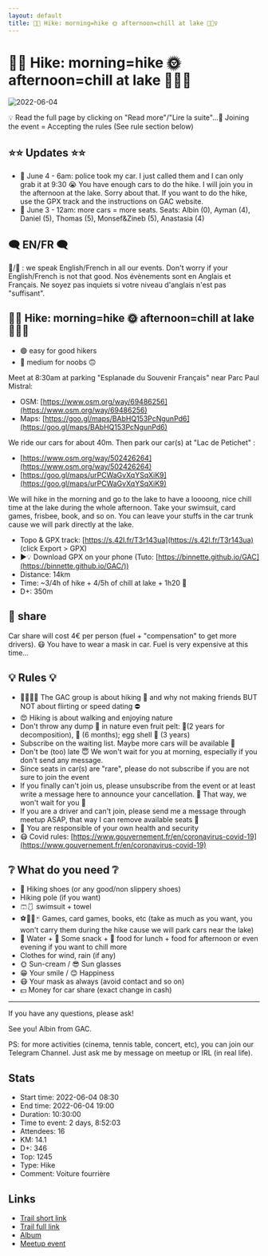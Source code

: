```yaml
---
layout: default
title: 🥾🔵 Hike: morning=hike 🌞 afternoon=chill at lake 🥵🏊‍♀️
---
```


# 🥾🔵 Hike: morning=hike 🌞 afternoon=chill at lake 🥵🏊‍♀️

![2022-06-04](../img/orig/2022-06-04.jpg)

💡 Read the full page by clicking on "Read more"/"Lire la suite"...💜
Joining the event = Accepting the rules (See rule section below)

##  ⭐⭐ Updates ⭐⭐ 
* 📅 June 4 - 6am: police took my car. I just called them and I can only grab it at 9:30 😭 You have enough cars to do the hike. I will join you in the afternoon at the lake. Sorry about that. If you want to do the hike, use the GPX track and the instructions on GAC website.
* 📅 June 3 - 12am: more cars = more seats. Seats: Albin (0), Ayman (4), Daniel (5), Thomas (5), Monsef&Zineb (5), Anastasia (4)

##  🗨️ EN/FR 🗨️ 
🦅/🐓 : we speak English/French in all our events. Don't worry if your English/French is not that good. Nos évènements sont en Anglais et Français. Ne soyez pas inquiets si votre niveau d'anglais n'est pas "suffisant".

##  🥾🔵 Hike: morning=hike 🌞 afternoon=chill at lake 🥵🏊‍♀️ 

* 🟢 easy for good hikers
* 🔵 medium for noobs 🙃

Meet at 8:30am at parking "Esplanade du Souvenir Français" near Parc Paul Mistral:

* OSM: [https://www.osm.org/way/69486256](https://www.osm.org/way/69486256)
* Maps: [https://goo.gl/maps/BAbHQ153PcNgunPd6](https://goo.gl/maps/BAbHQ153PcNgunPd6)

We ride our cars for about 40m. Then park our car(s) at "Lac de Petichet" :

* [https://www.osm.org/way/502426264](https://www.osm.org/way/502426264)
* [https://goo.gl/maps/urPCWaGvXqYSqXiK9](https://goo.gl/maps/urPCWaGvXqYSqXiK9)

We will hike in the morning and go to the lake to have a loooong, nice chill time at the lake during the whole afternoon. Take your swimsuit, card games, frisbee, book, and so on. You can leave your stuffs in the car trunk cause we will park directly at the lake.

* Topo & GPX track: [https://s.42l.fr/T3r143ua](https://s.42l.fr/T3r143ua) (click Export > GPX)
* ▶💡 Download GPX on your phone (Tuto: [https://binnette.github.io/GAC](https://binnette.github.io/GAC/))
* Distance: 14km
* Time: \~3/4h of hike + 4/5h of chill at lake + 1h20 🚗
* D+: 350m

##  🚗 share 
Car share will cost 4€ per person (fuel + "compensation" to get more drivers). 😷 You have to wear a mask in car. Fuel is very expensive at this time...

##  💡 Rules 💡 

* 🚶‍♀️🚶‍♂️ The GAC group is about hiking 🥾 and why not making friends BUT NOT about flirting or speed dating ⛔
* 😍 Hiking is about walking and enjoying nature
* Don't throw any dump 🚮 in nature even fruit pelt: 🍌(2 years for decomposition), 🍊 (6 months); egg shell 🥚 (3 years)
* Subscribe on the waiting list. Maybe more cars will be available 🚗
* Don't be (too) late 😇 We won't wait for you at morning, especially if you don't send any message.
* Since seats in car(s) are "rare", please do not subscribe if you are not sure to join the event
* If you finally can't join us, please unsubscribe from the event or at least write a message here to announce your cancellation. 💜 That way, we won't wait for you 💜
* If you are a driver and can't join, please send me a message through meetup ASAP, that way I can remove available seats 🚗
* 💟 You are responsible of your own health and security
* 😷 Covid rules: [https://www.gouvernement.fr/en/coronavirus-covid-19](https://www.gouvernement.fr/en/coronavirus-covid-19)

##  ❔ What do you need ❔ 

* 🥾 Hiking shoes (or any good/non slippery shoes)
* Hiking pole (if you want)
* 🩳🩱 swimsuit + towel
* ⚽🏐🎲🃏 Games, card games, books, etc (take as much as you want, you won't carry them during the hike cause we will park cars near the lake)
* 🧃 Water + 🍫 Some snack + 🥗 food for lunch + food for afternoon or even evening if you want to chill more
* Clothes for wind, rain (if any)
* 🌞 Sun-cream / 😎 Sun glasses
* 😁 Your smile / 😊 Happiness
* 😷 Your mask as always (avoid contact and so on)
* 💵 Money for car share (exact change in cash)

***

If you have any questions, please ask!

See you! Albin from GAC.

PS: for more activities (cinema, tennis table, concert, etc), you can join our Telegram Channel. Just ask me by message on meetup or IRL (in real life).

## Stats

- Start time: 2022-06-04 08:30
- End time: 2022-06-04 19:00
- Duration: 10:30:00
- Time to event: 2 days, 8:52:03
- Attendees: 16
- KM: 14.1
- D+: 346
- Top: 1245
- Type: Hike
- Comment: Voiture fourrière

## Links

- [Trail short link](https://s.42l.fr/T3r143ua)
- [Trail full link]()
- [Album](https://binnette.github.io/GacImg2022/2022-06-04-🥾🔵-Hike-morning=hike-🌞-afternoon=chill-at-lake-🥵🏊‍♀️.html)
- [Meetup event](https://www.meetup.com/grenoble-adventure-club-english-french/events/286293563/)
